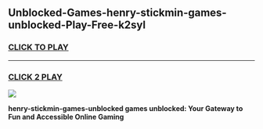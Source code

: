 
## Unblocked-Games-henry-stickmin-games-unblocked-Play-Free-k2syl
<h3>
<a href="https://premium76.site?title=henry-stickmin-games-unblocked&ref=21A">CLICK TO PLAY</a></h3>
<hr>

<h3>
<a href="https://premium76.site?title=henry-stickmin-games-unblocked&ref=21A">CLICK 2 PLAY</a>
  
</h3>

<a href="https://premium76.site?title=henry-stickmin-games-unblocked&ref=21A"><img src="https://clearcache.store/games.png"></a>


**henry-stickmin-games-unblocked games unblocked: Your Gateway to Fun and Accessible Online Gaming**
